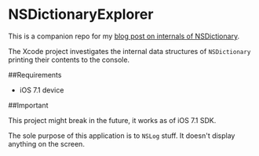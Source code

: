 NSDictionaryExplorer
====================

This is a companion repo for my [blog post on internals of NSDictionary](http://ciechanowski.me/blog/2014/04/08/exposing-nsdictionary/). 

The Xcode project investigates the internal data structures of `NSDictionary` printing their contents to the console.

##Requirements

- iOS 7.1 device

##Important

This project might break in the future, it works as of iOS 7.1 SDK.

The sole purpose of this application is to `NSLog` stuff. It doesn't display anything on the screen.

